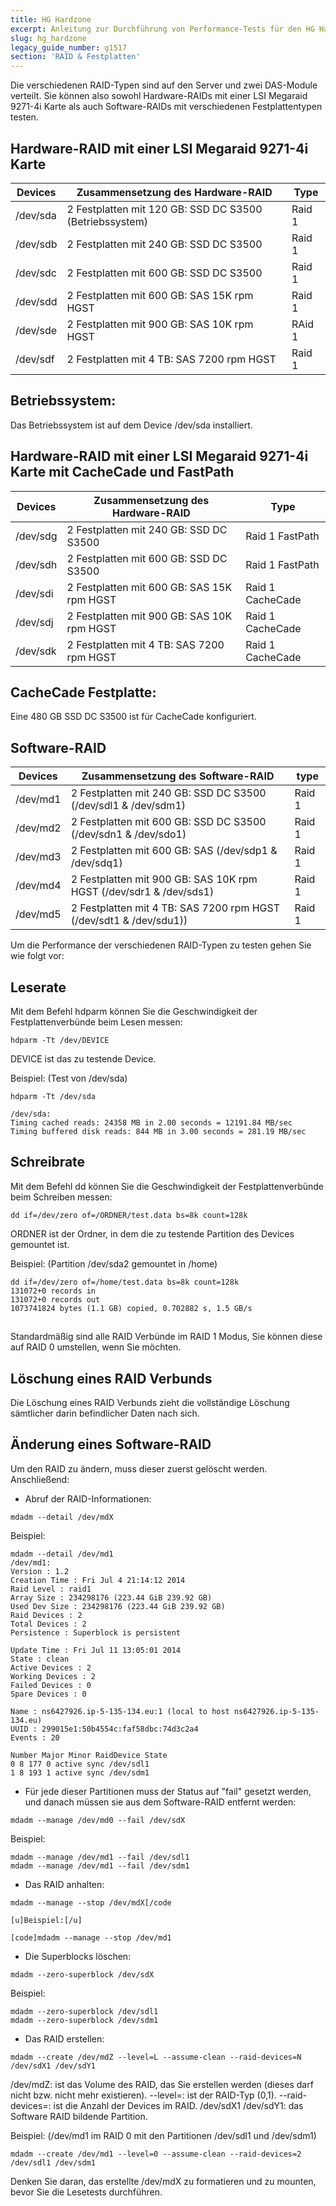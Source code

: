 ```yaml
---
title: HG Hardzone
excerpt: Anleitung zur Durchführung von Performance-Tests für den HG Hardzone Server
slug: hg_hardzone
legacy_guide_number: g1517
section: 'RAID & Festplatten'
---
```


Die verschiedenen RAID-Typen sind auf den Server und zwei DAS-Module verteilt. Sie können also sowohl Hardware-RAIDs mit einer LSI Megaraid 9271-4i Karte als auch Software-RAIDs mit verschiedenen Festplattentypen testen.

## Hardware-RAID mit einer LSI Megaraid 9271-4i Karte
|Devices|Zusammensetzung des Hardware-RAID|Type|
|---|---|---|
|/dev/sda|2 Festplatten mit 120 GB: SSD DC S3500 (Betriebssystem)|Raid 1|
|/dev/sdb|2 Festplatten mit 240 GB: SSD DC S3500|Raid 1|
|/dev/sdc|2 Festplatten mit 600 GB: SSD DC S3500|Raid 1|
|/dev/sdd|2 Festplatten mit 600 GB: SAS 15K rpm HGST|Raid 1|
|/dev/sde|2 Festplatten mit 900 GB: SAS 10K rpm HGST|RAid 1|
|/dev/sdf|2 Festplatten mit 4 TB: SAS 7200 rpm HGST|Raid 1|



## Betriebssystem:
Das Betriebssystem ist auf dem Device /dev/sda installiert.


## Hardware-RAID mit einer LSI Megaraid 9271-4i Karte mit CacheCade und FastPath
|Devices|Zusammensetzung des Hardware-RAID|Type|
|---|---|---|
|/dev/sdg|2 Festplatten mit 240 GB: SSD DC S3500|Raid 1 FastPath|
|/dev/sdh|2 Festplatten mit 600 GB: SSD DC S3500|Raid 1 FastPath|
|/dev/sdi|2 Festplatten mit 600 GB: SAS 15K rpm HGST|Raid 1 CacheCade|
|/dev/sdj|2 Festplatten mit 900 GB: SAS 10K rpm HGST|Raid 1 CacheCade|
|/dev/sdk|2 Festplatten mit 4 TB: SAS 7200 rpm HGST|Raid 1 CacheCade|



## CacheCade Festplatte:
Eine 480 GB SSD DC S3500 ist für CacheCade konfiguriert.


## Software-RAID
|Devices|Zusammensetzung des Software-RAID|type|
|---|---|---|
|/dev/md1|2 Festplatten mit 240 GB: SSD DC S3500 (/dev/sdl1 & /dev/sdm1)|Raid 1|
|/dev/md2|2 Festplatten mit 600 GB: SSD DC S3500 (/dev/sdn1 & /dev/sdo1)|Raid 1|
|/dev/md3|2 Festplatten mit 600 GB: SAS (/dev/sdp1 & /dev/sdq1)|Raid 1|
|/dev/md4|2 Festplatten mit 900 GB: SAS 10K rpm HGST (/dev/sdr1 & /dev/sds1)|Raid 1|
|/dev/md5|2 Festplatten mit 4 TB: SAS 7200 rpm HGST (/dev/sdt1 & /dev/sdu1))|Raid 1|



Um die Performance der verschiedenen RAID-Typen zu testen gehen Sie wie folgt vor:

## Leserate
Mit dem Befehl hdparm können Sie die Geschwindigkeit der Festplattenverbünde beim Lesen messen:


```
hdparm -Tt /dev/DEVICE
```


DEVICE ist das zu testende Device.

Beispiel: (Test von /dev/sda)


```
hdparm -Tt /dev/sda

/dev/sda:
Timing cached reads: 24358 MB in 2.00 seconds = 12191.84 MB/sec
Timing buffered disk reads: 844 MB in 3.00 seconds = 281.19 MB/sec
```




## Schreibrate
Mit dem Befehl dd können Sie die Geschwindigkeit der Festplattenverbünde beim Schreiben messen:


```
dd if=/dev/zero of=/ORDNER/test.data bs=8k count=128k
```


ORDNER ist der Ordner, in dem die zu testende Partition des Devices gemountet ist.

Beispiel: (Partition /dev/sda2 gemountet in /home)


```
dd if=/dev/zero of=/home/test.data bs=8k count=128k
131072+0 records in
131072+0 records out
1073741824 bytes (1.1 GB) copied, 0.702882 s, 1.5 GB/s
```




## 
Standardmäßig sind alle RAID Verbünde im RAID 1 Modus, Sie können diese auf RAID 0 umstellen, wenn Sie möchten.

## Löschung eines RAID Verbunds
Die Löschung eines RAID Verbunds zieht die vollständige Löschung sämtlicher darin befindlicher Daten nach sich.


## Änderung eines Software-RAID
Um den RAID zu ändern, muss dieser zuerst gelöscht werden. Anschließend:


- Abruf der RAID-Informationen:


```
mdadm --detail /dev/mdX
```


Beispiel:


```
mdadm --detail /dev/md1
/dev/md1:
Version : 1.2
Creation Time : Fri Jul 4 21:14:12 2014
Raid Level : raid1
Array Size : 234298176 (223.44 GiB 239.92 GB)
Used Dev Size : 234298176 (223.44 GiB 239.92 GB)
Raid Devices : 2
Total Devices : 2
Persistence : Superblock is persistent

Update Time : Fri Jul 11 13:05:01 2014
State : clean
Active Devices : 2
Working Devices : 2
Failed Devices : 0
Spare Devices : 0

Name : ns6427926.ip-5-135-134.eu:1 (local to host ns6427926.ip-5-135-134.eu)
UUID : 299015e1:50b4554c:faf58dbc:74d3c2a4
Events : 20

Number Major Minor RaidDevice State
0 8 177 0 active sync /dev/sdl1
1 8 193 1 active sync /dev/sdm1
```


- Für jede dieser Partitionen muss der Status auf "fail" gesetzt werden, und danach müssen sie aus dem Software-RAID entfernt werden:


```
mdadm --manage /dev/md0 --fail /dev/sdX
```


Beispiel:


```
mdadm --manage /dev/md1 --fail /dev/sdl1
mdadm --manage /dev/md1 --fail /dev/sdm1
```


- Das RAID anhalten:


```
mdadm --manage --stop /dev/mdX[/code

[u]Beispiel:[/u]

[code]mdadm --manage --stop /dev/md1
```


- Die Superblocks löschen:


```
mdadm --zero-superblock /dev/sdX
```


Beispiel:


```
mdadm --zero-superblock /dev/sdl1
mdadm --zero-superblock /dev/sdm1
```


- Das RAID erstellen:


```
mdadm --create /dev/mdZ --level=L --assume-clean --raid-devices=N /dev/sdX1 /dev/sdY1
```


/dev/mdZ: ist das Volume des RAID, das Sie erstellen werden (dieses darf nicht bzw. nicht mehr existieren).
--level=: ist der RAID-Typ (0,1).
--raid-devices=: ist die Anzahl der Devices im RAID.
/dev/sdX1 /dev/sdY1: das Software RAID bildende Partition.

Beispiel: (/dev/md1 im RAID 0 mit den Partitionen /dev/sdl1 und /dev/sdm1)


```
mdadm --create /dev/md1 --level=0 --assume-clean --raid-devices=2 /dev/sdl1 /dev/sdm1
```



Denken Sie daran, das erstellte /dev/mdX zu formatieren und zu mounten, bevor Sie die Lesetests durchführen.


